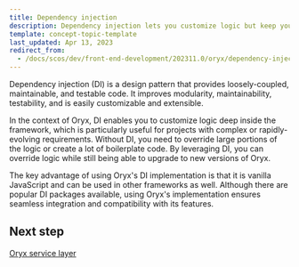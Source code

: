 ```yaml
---
title: Dependency injection
description: Dependency injection lets you customize logic but keep your project upgradable
template: concept-topic-template
last_updated: Apr 13, 2023
redirect_from:
  - /docs/scos/dev/front-end-development/202311.0/oryx/dependency-injection/dependency-injection.html
---
```


Dependency injection (DI) is a design pattern that provides loosely-coupled, maintainable, and testable code. It improves modularity, maintainability, testability, and is easily customizable and extensible.

In the context of Oryx, DI enables you to customize logic deep inside the framework, which is particularly useful for projects with complex or rapidly-evolving requirements. Without DI, you need to override large portions of the logic or create a lot of boilerplate code. By leveraging DI, you can override logic while still being able to upgrade to new versions of Oryx.

The key advantage of using Oryx's DI implementation is that it is vanilla JavaScript and can be used in other frameworks as well. Although there are popular DI packages available, using Oryx's implementation ensures seamless integration and compatibility with its features.

## Next step

[Oryx service layer](/docs/oryx/architecture/dependency-injection/oryx-service-layer.md)
